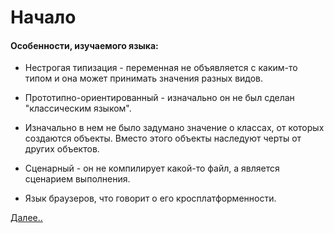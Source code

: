 # Начало

#### Особенности, изучаемого языка:
* Нестрогая типизация - переменная не объявляется с каким-то типом и она может принимать значения разных видов.

* Прототипно-ориентированный - изначально он не был сделан "классическим языком".

* Изначально в нем не было задумано значение о классах, от которых создаются объекты. Вместо этого объекты наследуют черты от других объектов.

* Сценарный - он не компилирует какой-то файл, а является сценарием выполнения.

* Язык браузеров, что говорит о его кросплатформенности.


[Далее..](chapter1/chapter1.md)
